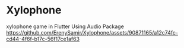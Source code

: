 # Xylophone
xylophone game in Flutter
Using Audio Package 
https://github.com/ErenySamir/Xylophone/assets/90871165/a12c74fc-cd44-4f6f-b17c-56f17ce1af63

